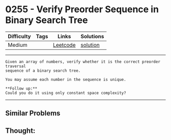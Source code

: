 # 0255 - Verify Preorder Sequence in Binary Search Tree

Difficulty  | Tags | Links | Solutions
----------- | ---- | ----- | -----
Medium |  | [Leetcode](https://leetcode.com/problems/verify-preorder-sequence-in-binary-search-tree) | [solution](https://leetcode.com/problems/verify-preorder-sequence-in-binary-search-tree/solution/)


-----------

```
Given an array of numbers, verify whether it is the correct preorder traversal
sequence of a binary search tree.

You may assume each number in the sequence is unique.

**Follow up:**
Could you do it using only constant space complexity?
```

-----------


## Similar Problems




## Thought:
